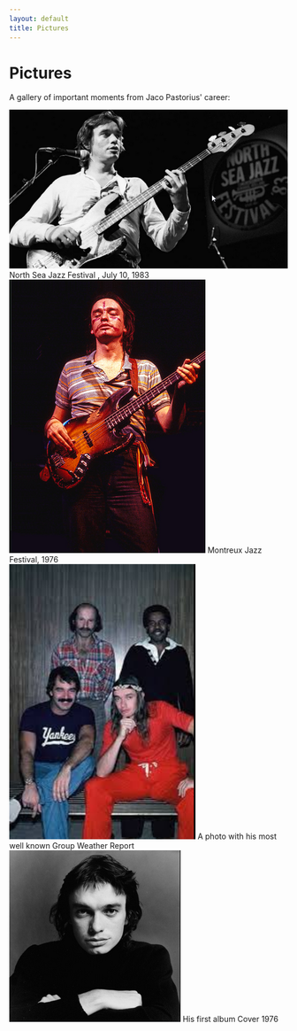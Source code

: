```yaml
---
layout: default
title: Pictures
---
```


# Pictures

A gallery of important moments from Jaco Pastorius' career:

<div class="gallery">
  <div class="tooltip">
    <img src="/assets/img/jaco1.png" alt="Jaco live" />
    <span class="tooltiptext">North Sea Jazz Festival ,         July 10, 1983 </span>
  </div>
  <div class="tooltip">
    <img src="/assets/img/jaco2.png" alt="Jaco live" />
    <span class="tooltiptext">Montreux Jazz Festival, 1976</span>
  </div>
  <div class="tooltip">
    <img src="/assets/img/jaco3.png" alt="Jaco live" />
    <span class="tooltiptext"> A photo with his most well known Group Weather Report</span>
  </div>
  <div class="tooltip">
    <img src="/assets/img/jaco4.png" alt="Jaco live" />
    <span class="tooltiptext">His first album Cover      1976</span>
  </div>
</div>
